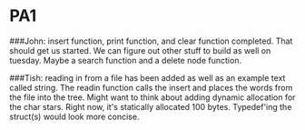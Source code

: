 # PA1
###John:
insert function, print function, and clear function completed. That should get us started. We can figure out other stuff to build as well on tuesday. Maybe a search function and a delete node function. 

###Tish:
reading in from a file has been added as well as an example text called string. The readin function calls the insert and places the words from the file into the tree. Might want to think about adding dynamic allocation for the char stars. Right now, it's statically allocated 100 bytes. Typedef'ing the struct(s) would look more concise.
